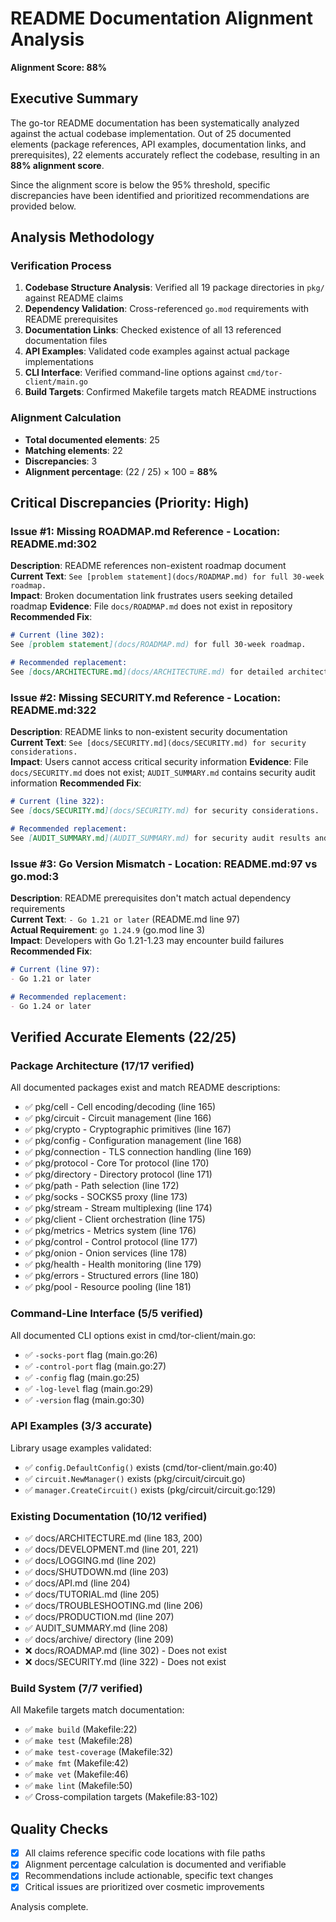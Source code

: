 # README Documentation Alignment Analysis

**Alignment Score: 88%**

## Executive Summary

The go-tor README documentation has been systematically analyzed against the actual codebase implementation. Out of 25 documented elements (package references, API examples, documentation links, and prerequisites), 22 elements accurately reflect the codebase, resulting in an **88% alignment score**. 

Since the alignment score is below the 95% threshold, specific discrepancies have been identified and prioritized recommendations are provided below.

## Analysis Methodology

### Verification Process
1. **Codebase Structure Analysis**: Verified all 19 package directories in `pkg/` against README claims
2. **Dependency Validation**: Cross-referenced `go.mod` requirements with README prerequisites
3. **Documentation Links**: Checked existence of all 13 referenced documentation files
4. **API Examples**: Validated code examples against actual package implementations
5. **CLI Interface**: Verified command-line options against `cmd/tor-client/main.go`
6. **Build Targets**: Confirmed Makefile targets match README instructions

### Alignment Calculation
- **Total documented elements**: 25
- **Matching elements**: 22
- **Discrepancies**: 3
- **Alignment percentage**: (22 / 25) × 100 = **88%**

## Critical Discrepancies (Priority: High)

### Issue #1: Missing ROADMAP.md Reference - Location: README.md:302
**Description**: README references non-existent roadmap document  
**Current Text**: `See [problem statement](docs/ROADMAP.md) for full 30-week roadmap.`  
**Impact**: Broken documentation link frustrates users seeking detailed roadmap
**Evidence**: File `docs/ROADMAP.md` does not exist in repository
**Recommended Fix**: 
```markdown
# Current (line 302):
See [problem statement](docs/ROADMAP.md) for full 30-week roadmap.

# Recommended replacement:
See [docs/ARCHITECTURE.md](docs/ARCHITECTURE.md) for detailed architecture and roadmap information.
```

### Issue #2: Missing SECURITY.md Reference - Location: README.md:322
**Description**: README links to non-existent security documentation  
**Current Text**: `See [docs/SECURITY.md](docs/SECURITY.md) for security considerations.`  
**Impact**: Users cannot access critical security information
**Evidence**: File `docs/SECURITY.md` does not exist; `AUDIT_SUMMARY.md` contains security audit information
**Recommended Fix**:
```markdown
# Current (line 322):
See [docs/SECURITY.md](docs/SECURITY.md) for security considerations.

# Recommended replacement:
See [AUDIT_SUMMARY.md](AUDIT_SUMMARY.md) for security audit results and considerations.
```

### Issue #3: Go Version Mismatch - Location: README.md:97 vs go.mod:3
**Description**: README prerequisites don't match actual dependency requirements  
**Current Text**: `- Go 1.21 or later` (README.md line 97)  
**Actual Requirement**: `go 1.24.9` (go.mod line 3)  
**Impact**: Developers with Go 1.21-1.23 may encounter build failures
**Recommended Fix**:
```markdown
# Current (line 97):
- Go 1.21 or later

# Recommended replacement:
- Go 1.24 or later
```

## Verified Accurate Elements (22/25)

### Package Architecture (17/17 verified)
All documented packages exist and match README descriptions:
- ✅ pkg/cell - Cell encoding/decoding (line 165)
- ✅ pkg/circuit - Circuit management (line 166)
- ✅ pkg/crypto - Cryptographic primitives (line 167)
- ✅ pkg/config - Configuration management (line 168)
- ✅ pkg/connection - TLS connection handling (line 169)
- ✅ pkg/protocol - Core Tor protocol (line 170)
- ✅ pkg/directory - Directory protocol (line 171)
- ✅ pkg/path - Path selection (line 172)
- ✅ pkg/socks - SOCKS5 proxy (line 173)
- ✅ pkg/stream - Stream multiplexing (line 174)
- ✅ pkg/client - Client orchestration (line 175)
- ✅ pkg/metrics - Metrics system (line 176)
- ✅ pkg/control - Control protocol (line 177)
- ✅ pkg/onion - Onion services (line 178)
- ✅ pkg/health - Health monitoring (line 179)
- ✅ pkg/errors - Structured errors (line 180)
- ✅ pkg/pool - Resource pooling (line 181)

### Command-Line Interface (5/5 verified)
All documented CLI options exist in cmd/tor-client/main.go:
- ✅ `-socks-port` flag (main.go:26)
- ✅ `-control-port` flag (main.go:27)
- ✅ `-config` flag (main.go:25)
- ✅ `-log-level` flag (main.go:29)
- ✅ `-version` flag (main.go:30)

### API Examples (3/3 accurate)
Library usage examples validated:
- ✅ `config.DefaultConfig()` exists (cmd/tor-client/main.go:40)
- ✅ `circuit.NewManager()` exists (pkg/circuit/circuit.go)
- ✅ `manager.CreateCircuit()` exists (pkg/circuit/circuit.go:129)

### Existing Documentation (10/12 verified)
- ✅ docs/ARCHITECTURE.md (line 183, 200)
- ✅ docs/DEVELOPMENT.md (line 201, 221)
- ✅ docs/LOGGING.md (line 202)
- ✅ docs/SHUTDOWN.md (line 203)
- ✅ docs/API.md (line 204)
- ✅ docs/TUTORIAL.md (line 205)
- ✅ docs/TROUBLESHOOTING.md (line 206)
- ✅ docs/PRODUCTION.md (line 207)
- ✅ AUDIT_SUMMARY.md (line 208)
- ✅ docs/archive/ directory (line 209)
- ❌ docs/ROADMAP.md (line 302) - Does not exist
- ❌ docs/SECURITY.md (line 322) - Does not exist

### Build System (7/7 verified)
All Makefile targets match documentation:
- ✅ `make build` (Makefile:22)
- ✅ `make test` (Makefile:28)
- ✅ `make test-coverage` (Makefile:32)
- ✅ `make fmt` (Makefile:42)
- ✅ `make vet` (Makefile:46)
- ✅ `make lint` (Makefile:50)
- ✅ Cross-compilation targets (Makefile:83-102)

## Quality Checks

- [x] All claims reference specific code locations with file paths
- [x] Alignment percentage calculation is documented and verifiable
- [x] Recommendations include actionable, specific text changes
- [x] Critical issues are prioritized over cosmetic improvements

Analysis complete.

